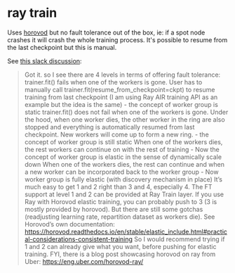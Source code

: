 # ray train

Uses [horovod](https://github.com/ray-project/ray_lightning/blob/main/ray_lightning/examples/ray_horovod_example.py) but no fault tolerance out of the box, ie: if a spot node crashes it will crash the whole training process. It's possible to resume from the last checkpoint but this is manual.

See [this slack discussion](https://ray-distributed.slack.com/archives/CSX7HVB5L/p1659539707149619?thread_ts=1659194840.994399&cid=CSX7HVB5L):

> Got it. so I see there are 4 levels in terms of offering fault tolerance:
> trainer.fit() fails when one of the workers is gone. User has to manually call trainer.fit(resume_from_checkpoint=ckpt) to resume training from last checkpoint (I am using Ray AIR training API as an example but the idea is the same) - the concept of worker group is static
> trainer.fit() does not fail when one of the workers is gone. Under the hood, when one worker dies, the other worker in the ring are also stopped and everything is automatically resumed from last checkpoint. New workers will come up to form a new ring. - the concept of worker group is still static
> When one of the workers dies, the rest workers can continue on with the rest of training - Now the concept of worker group is elastic in the sense of dynamically scale down
> When one of the workers dies, the rest can continue and when a new worker can be incorporated back to the worker group - Now worker group is fully elastic (with discovery mechanism in place)
> It’s much easy to get 1 and 2 right than 3 and 4, especially 4.
> The FT support at level 1 and 2 can be provided at Ray Train layer. If you use Ray with Horovod elastic training, you can probably push to 3 (3 is mostly provided by horovod). But there are still some gotchas (readjusting learning rate, repartition dataset as workers die). See Horovod’s own documentation: https://horovod.readthedocs.io/en/stable/elastic_include.html#practical-considerations-consistent-training
> So I would recommend trying if 1 and 2 can already give what you want, before pushing for elastic training.
> FYI, there is a blog post showcasing horovod on ray from Uber: https://eng.uber.com/horovod-ray/
